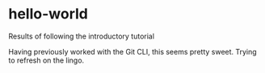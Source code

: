 # hello-world
Results of following the introductory tutorial

Having previously worked with the Git CLI, this seems pretty sweet. Trying to refresh on the lingo.
